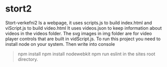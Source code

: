 # stort2
Stort-verkefni2
Is a webpage, it uses scripts.js to build index.html
and viScript.js to build video.html
It uses videos.json to keep information about videos in 
the videos folder.
The svg images in img folder are for video player controls
that are built in vidScript.js.
To run this project you need to install node on your system.
Then write into console
> npm install
> npm install nodewebkit 
> npm run eslint
in the 
sites root directory.
